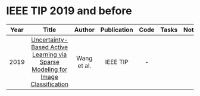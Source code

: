 # IEEE TIP 2019 and before

| Year |                                                       Title                                                       |   Author    | Publication | Code | Tasks | Notes | Datasets| Notions |
|:----:|:-----------------------------------------------------------------------------------------------------------------:|:-----------:|:-----------:|:----:|:----:|:-----:|:-----:|:-----:|
| 2019 | [Uncertainty-Based Active Learning via Sparse Modeling for Image Classification](https://ieeexplore.ieee.org/document/8451917) | Wang et al. |  IEEE TIP   |  -   |      |       |
